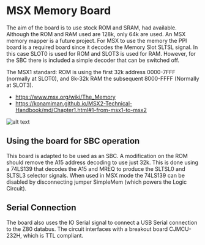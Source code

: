 # MSX Memory Board

The aim of the board is to use stock ROM and SRAM,  had available. Although the ROM and RAM used are 128k, only 64k are used. An MSX memory mapper is a future project.
For MSX to use the memory the PPI board is a required board since it decodes the Memory Slot SLTSL signal. In this case SLOT0 is used for ROM and SLOT3 is used for RAM. However, for the SBC there is included a simple decoder that can be switched off.

The MSX1 standard: ROM is using the first 32k address 0000-7FFF (normally at SLOT0), and 8k-32k RAM the subsequent 8000-FFFF (Normally at SLOT3).
- https://www.msx.org/wiki/The_Memory
- https://konamiman.github.io/MSX2-Technical-Handbook/md/Chapter1.html#1-from-msx1-to-msx2

![alt text](https://github.com/micsche/MSX/blob/main/msx1-memory/msx-mem.svg)

## Using the board for SBC operation
This board is adapted to be used as an SBC. A modification on the ROM should remove the A15 address decoding to use just 32k.
This is done using a 74LS139 that decodes the A15 and MREQ to produce the SLTSL0 and SLTSL3 selector signals. 
When used in MSX mode the 74LS139 can be disabled by disconnecting jumper SimpleMem (which powers the Logic Circuit).

## Serial Connection
The board also uses the IO Serial signal to connect a USB Serial connection to the Z80 databus. The circuit interfaces with a breakout board CJMCU-232H, which is TTL compliant.
